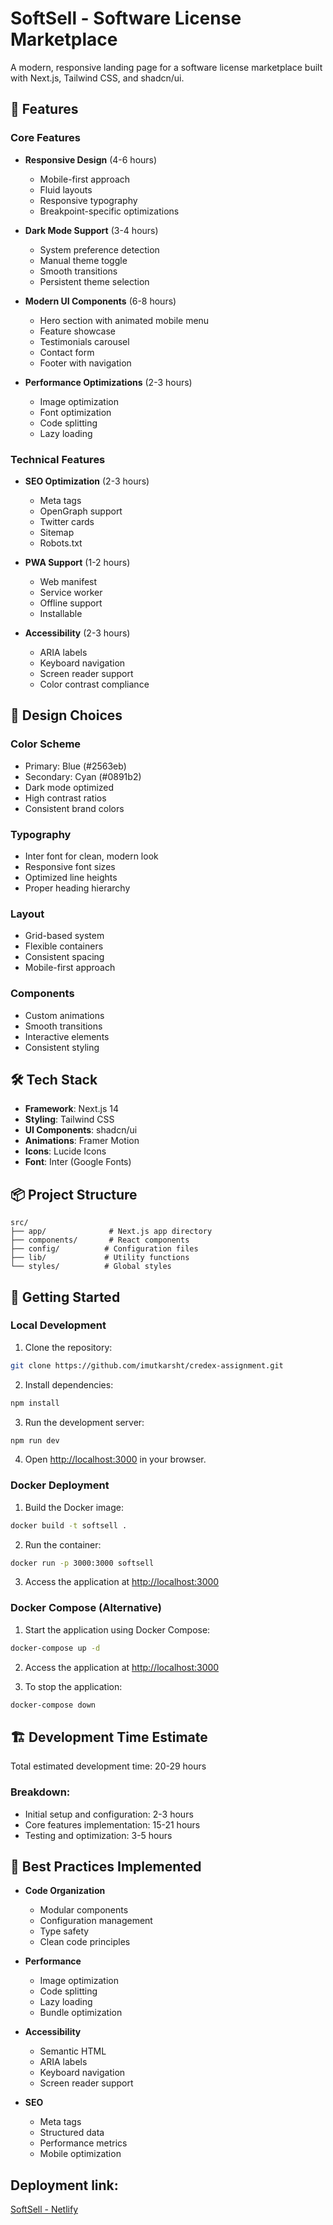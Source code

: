 # SoftSell - Software License Marketplace

A modern, responsive landing page for a software license marketplace built with Next.js, Tailwind CSS, and shadcn/ui.

## 🚀 Features

### Core Features
- **Responsive Design** (4-6 hours)
  - Mobile-first approach
  - Fluid layouts
  - Responsive typography
  - Breakpoint-specific optimizations

- **Dark Mode Support** (3-4 hours)
  - System preference detection
  - Manual theme toggle
  - Smooth transitions
  - Persistent theme selection

- **Modern UI Components** (6-8 hours)
  - Hero section with animated mobile menu
  - Feature showcase
  - Testimonials carousel
  - Contact form
  - Footer with navigation

- **Performance Optimizations** (2-3 hours)
  - Image optimization
  - Font optimization
  - Code splitting
  - Lazy loading

### Technical Features
- **SEO Optimization** (2-3 hours)
  - Meta tags
  - OpenGraph support
  - Twitter cards
  - Sitemap
  - Robots.txt

- **PWA Support** (1-2 hours)
  - Web manifest
  - Service worker
  - Offline support
  - Installable

- **Accessibility** (2-3 hours)
  - ARIA labels
  - Keyboard navigation
  - Screen reader support
  - Color contrast compliance

## 🎨 Design Choices

### Color Scheme
- Primary: Blue (#2563eb)
- Secondary: Cyan (#0891b2)
- Dark mode optimized
- High contrast ratios
- Consistent brand colors

### Typography
- Inter font for clean, modern look
- Responsive font sizes
- Optimized line heights
- Proper heading hierarchy

### Layout
- Grid-based system
- Flexible containers
- Consistent spacing
- Mobile-first approach

### Components
- Custom animations
- Smooth transitions
- Interactive elements
- Consistent styling

## 🛠️ Tech Stack

- **Framework**: Next.js 14
- **Styling**: Tailwind CSS
- **UI Components**: shadcn/ui
- **Animations**: Framer Motion
- **Icons**: Lucide Icons
- **Font**: Inter (Google Fonts)

## 📦 Project Structure

```
src/
├── app/              # Next.js app directory
├── components/       # React components
├── config/          # Configuration files
├── lib/             # Utility functions
└── styles/          # Global styles
```

## 🚀 Getting Started

### Local Development

1. Clone the repository:
```bash
git clone https://github.com/imutkarsht/credex-assignment.git
```

2. Install dependencies:
```bash
npm install
```

3. Run the development server:
```bash
npm run dev
```

4. Open [http://localhost:3000](http://localhost:3000) in your browser.

### Docker Deployment

1. Build the Docker image:
```bash
docker build -t softsell .
```

2. Run the container:
```bash
docker run -p 3000:3000 softsell
```

3. Access the application at [http://localhost:3000](http://localhost:3000)

### Docker Compose (Alternative)

1. Start the application using Docker Compose:
```bash
docker-compose up -d
```

2. Access the application at [http://localhost:3000](http://localhost:3000)

3. To stop the application:
```bash
docker-compose down
```

## 🏗️ Development Time Estimate

Total estimated development time: 20-29 hours

### Breakdown:
- Initial setup and configuration: 2-3 hours
- Core features implementation: 15-21 hours
- Testing and optimization: 3-5 hours

## 📝 Best Practices Implemented

- **Code Organization**
  - Modular components
  - Configuration management
  - Type safety
  - Clean code principles

- **Performance**
  - Image optimization
  - Code splitting
  - Lazy loading
  - Bundle optimization

- **Accessibility**
  - Semantic HTML
  - ARIA labels
  - Keyboard navigation
  - Screen reader support

- **SEO**
  - Meta tags
  - Structured data
  - Performance metrics
  - Mobile optimization


## Deployment link: 
[SoftSell - Netlify](https://softsellcred.netlify.app/)